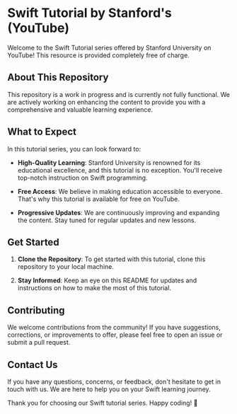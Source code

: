 # Swift Tutorial by Stanford's (YouTube)

Welcome to the Swift Tutorial series offered by Stanford University on YouTube! This resource is provided completely free of charge.

## About This Repository

This repository is a work in progress and is currently not fully functional. We are actively working on enhancing the content to provide you with a comprehensive and valuable learning experience.

## What to Expect

In this tutorial series, you can look forward to:

- **High-Quality Learning**: Stanford University is renowned for its educational excellence, and this tutorial is no exception. You'll receive top-notch instruction on Swift programming.

- **Free Access**: We believe in making education accessible to everyone. That's why this tutorial is available for free on YouTube.

- **Progressive Updates**: We are continuously improving and expanding the content. Stay tuned for regular updates and new lessons.

## Get Started

1. **Clone the Repository**: To get started with this tutorial, clone this repository to your local machine.

2. **Stay Informed**: Keep an eye on this README for updates and instructions on how to make the most of this tutorial.

## Contributing

We welcome contributions from the community! If you have suggestions, corrections, or improvements to offer, please feel free to open an issue or submit a pull request.

## Contact Us

If you have any questions, concerns, or feedback, don't hesitate to get in touch with us. We are here to help you on your Swift learning journey.

Thank you for choosing our Swift tutorial series. Happy coding! 🚀
